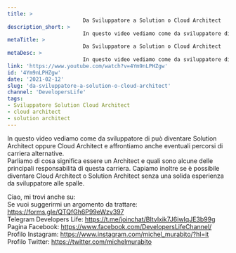 ```yaml
---
title: > 
                        Da Sviluppatore a Solution o Cloud Architect
description_short: > 
                        In questo video vediamo come da sviluppatore di può diventare Solution Architect oppure Cloud Architect e affrontiamo anche ...
metaTitle: > 
                        Da Sviluppatore a Solution o Cloud Architect
metaDesc: > 
                        In questo video vediamo come da sviluppatore di può diventare Solution Architect oppure Cloud Architect e affrontiamo anche ...
link: 'https://www.youtube.com/watch?v=4Ym9nLPHZgw'
id: '4Ym9nLPHZgw'
date: '2021-02-12'
slug: 'da-sviluppatore-a-solution-o-cloud-architect'
channel: 'DevelopersLife'
tags: 
- Sviluppatore Solution Cloud Architect
- cloud architect
- solution architect
---
```

In questo video vediamo come da sviluppatore di può diventare Solution Architect oppure Cloud Architect e affrontiamo anche eventuali percorsi di carriera alternative.  
Parliamo di cosa significa essere un Architect e quali sono alcune delle principali responsabilità di questa carriera. Capiamo inoltre se è possibile diventare Cloud Architect o Solution Architect senza una solida esperienza da sviluppatore alle spalle.  
  
Ciao, mi trovi anche su:  
Se vuoi suggerirmi un argomento da trattare: https://forms.gle/QTQfGh6P99eWzv397  
Telegram Developers Life: https://t.me/joinchat/BItvlxik7J6iwIqJE3b99g  
Pagina Facebook: https://www.facebook.com/DevelopersLifeChannel/  
Profilo Instagram: https://www.instagram.com/michel_murabito/?hl=it  
Profilo Twitter: https://twitter.com/michelmurabito